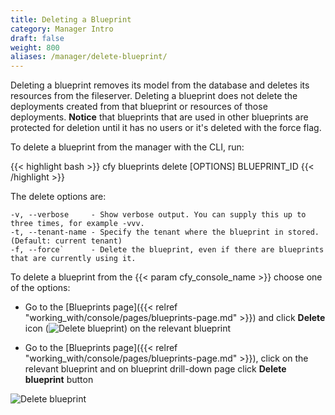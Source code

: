 ```yaml
---
title: Deleting a Blueprint
category: Manager Intro
draft: false
weight: 800
aliases: /manager/delete-blueprint/
---
```


Deleting a blueprint removes its model from the database and deletes its resources from the fileserver. Deleting a blueprint does not delete the deployments created from that blueprint or resources of those deployments.
**Notice** that blueprints that are used in other blueprints are protected for deletion until it has no users or it's deleted with the force flag. 

To delete a blueprint from the manager with the CLI, run:

{{< highlight bash >}}
cfy blueprints delete [OPTIONS] BLUEPRINT_ID
{{< /highlight >}}

The delete options are:

    -v, --verbose     - Show verbose output. You can supply this up to three times, for example -vvv.
    -t, --tenant-name - Specify the tenant where the blueprint in stored. (Default: current tenant)
    -f, --force`      - Delete the blueprint, even if there are blueprints that are currently using it.

To delete a blueprint from the {{< param cfy_console_name >}} choose one of the options:

* Go to the [Blueprints page]({{< relref "working_with/console/pages/blueprints-page.md" >}}) and click **Delete** icon (![Delete blueprint]( /images/ui/icons/delete-icon.png )) on the relevant blueprint

* Go to the [Blueprints page]({{< relref "working_with/console/pages/blueprints-page.md" >}}), click on the relevant blueprint and on blueprint drill-down page click **Delete blueprint** button

![Delete blueprint]( /images/manager/delete_blueprint.png )
